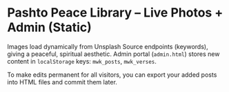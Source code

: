 
# Pashto Peace Library – Live Photos + Admin (Static)
Images load dynamically from Unsplash Source endpoints (keywords), giving a peaceful, spiritual aesthetic.
Admin portal (`admin.html`) stores new content in `localStorage` keys: `mwk_posts`, `mwk_verses`.

To make edits permanent for all visitors, you can export your added posts into HTML files and commit them later.
